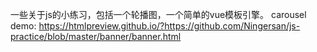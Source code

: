 一些关于js的小练习，包括一个轮播图，一个简单的vue模板引擎。
carousel demo: https://htmlpreview.github.io/?https://github.com/Ningersan/js-practice/blob/master/banner/banner.html